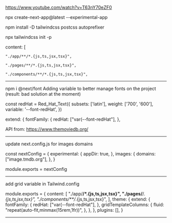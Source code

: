 https://www.youtube.com/watch?v=T63nY70eZF0

npx create-next-app@latest --experimental-app

npm install -D tailwindcss postcss autoprefixer

npx tailwindcss init -p

content: [

    "./app/**/*.{js,ts,jsx,tsx}",

    "./pages/**/*.{js,ts,jsx,tsx}",

    "./components/**/*.{js,ts,jsx,tsx}",

---

npm i @next/font
Adding variable to better manage fonts on the project
(result: bad solution at the moment)

const redHat = Red_Hat_Text({
  subsets: ['latin'],
  weight: ['700', '600'],
  variable: '--font-redHat',
})

extend: {
      fontFamily: {
        redHat: ["var(--font-redHat"],
      },

API from:
https://www.themoviedb.org/

---

update next.config.js for images domains

const nextConfig = {
  experimental: {
    appDir: true,
  },
  images: {
    domains: ["image.tmdb.org"],
  },
}

module.exports = nextConfig

---

add grid variable in Tailwind.config

module.exports = {
  content: [
    "./app/**/*.{js,ts,jsx,tsx}",
    "./pages/**/*.{js,ts,jsx,tsx}",
    "./components/**/*.{js,ts,jsx,tsx}",
  ],
  theme: {
    extend: {
      fontFamily: {
        redHat: ["var(--font-redHat"],
      },
      gridTemplateColumns: {
        fluid: "repeat(auto-fit,minmax(15rem,1fr))",
      },
    },
  },
  plugins: [],
}

---